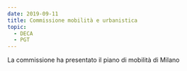 ```yaml
---
date: 2019-09-11
title: Commissione mobilità e urbanistica
topic:
  - DECA
  - PGT
---
```


La commissione ha presentato il piano di mobilità di Milano
